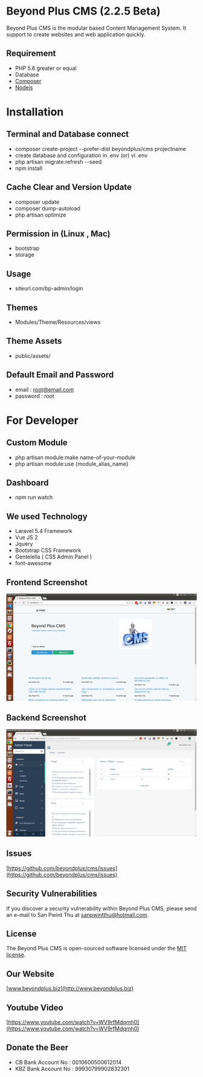 # Beyond Plus CMS (2.2.5 Beta)
Beyond Plus CMS is the modular based Content Management System. It support to create websites and web application quickly. 

## Requirement

* PHP 5.6 greater or equal
* Database
* [Composer](https://getcomposer.org)
* [Nodejs](https://nodejs.org)

# Installation

## Terminal and Database connect

* composer create-project --prefer-dist beyondplus/cms projectname
* create database and configuration in .env (or) vi .env
* php artisan migrate:refresh --seed
* npm install

## Cache Clear and Version Update
* composer update
* composer dump-autoload
* php artisan optimize

## Permission in (Linux , Mac)
* bootstrap
* storage

## Usage
* siteurl.com/bp-admin/login

## Themes
* Modules/Theme/Resources/views

## Theme Assets
* public/assets/

## Default Email and Password
* email 	: root@email.com
* password	: root

# For Developer
## Custom Module
* php artisan module:make name-of-your-module
* php artisan module:use {module_alias_name} 

## Dashboard
* npm run watch

## We used Technology
* Laravel 5.4 Framework
* Vue JS 2
* Jquery
* Bootstrap CSS Framework
* Gentelella ( CSS Admin Panel )
* font-awesome

## Frontend Screenshot
![alt text](https://github.com/beyondplus/cms/raw/master/frontend.png "Front Screenshot")

## Backend Screenshot
![alt text](https://github.com/beyondplus/cms/raw/master/backend.png "Backend Screenshot")

## Issues
[https://github.com/beyondplus/cms/issues](https://github.com/beyondplus/cms/issues)

## Security Vulnerabilities

If you discover a security vulnerability within Beyond Plus CMS, please send an e-mail to San Pwint Thu at sanpwintthu@hotmail.com.

## License

The Beyond Plus CMS is open-sourced software licensed under the [MIT license](http://opensource.org/licenses/MIT).

## Our Website

[www.beyondplus.biz](http://www.beyondplus.biz)

## Youtube Video

[https://www.youtube.com/watch?v=WV9rfMdqmh0](https://www.youtube.com/watch?v=WV9rfMdqmh0)

## Donate the Beer

* CB Bank Account No  : 0010600500612014
* KBZ Bank Account No : 99930799902832301
